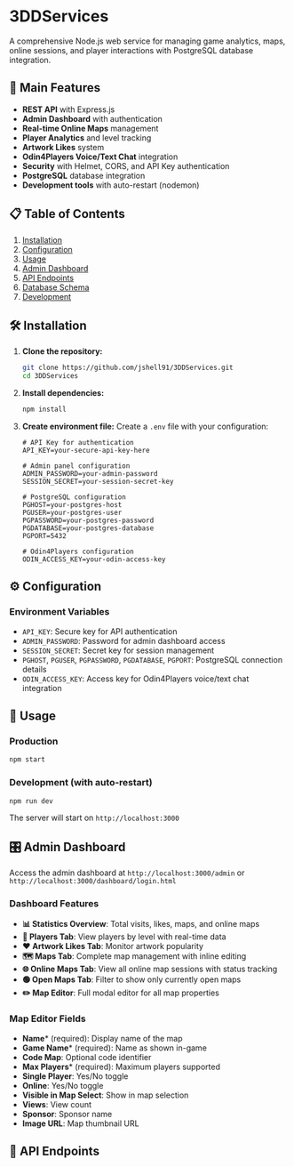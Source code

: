 # 3DDServices

A comprehensive Node.js web service for managing game analytics, maps, online sessions, and player interactions with PostgreSQL database integration.

## 🚀 Main Features
- **REST API** with Express.js
- **Admin Dashboard** with authentication
- **Real-time Online Maps** management
- **Player Analytics** and level tracking
- **Artwork Likes** system
- **Odin4Players Voice/Text Chat** integration
- **Security** with Helmet, CORS, and API Key authentication
- **PostgreSQL** database integration
- **Development tools** with auto-restart (nodemon)

## 📋 Table of Contents
1. [Installation](#installation)
2. [Configuration](#configuration)
3. [Usage](#usage)
4. [Admin Dashboard](#admin-dashboard)
5. [API Endpoints](#api-endpoints)
6. [Database Schema](#database-schema)
7. [Development](#development)

## 🛠️ Installation

1. **Clone the repository:**
   ```bash
   git clone https://github.com/jshell91/3DDServices.git
   cd 3DDServices
   ```

2. **Install dependencies:**
   ```bash
   npm install
   ```

3. **Create environment file:**
   Create a `.env` file with your configuration:
   ```env
   # API Key for authentication
   API_KEY=your-secure-api-key-here
   
   # Admin panel configuration
   ADMIN_PASSWORD=your-admin-password
   SESSION_SECRET=your-session-secret-key
   
   # PostgreSQL configuration
   PGHOST=your-postgres-host
   PGUSER=your-postgres-user
   PGPASSWORD=your-postgres-password
   PGDATABASE=your-postgres-database
   PGPORT=5432
   
   # Odin4Players configuration
   ODIN_ACCESS_KEY=your-odin-access-key
   ```

## ⚙️ Configuration

### Environment Variables
- `API_KEY`: Secure key for API authentication
- `ADMIN_PASSWORD`: Password for admin dashboard access
- `SESSION_SECRET`: Secret key for session management
- `PGHOST`, `PGUSER`, `PGPASSWORD`, `PGDATABASE`, `PGPORT`: PostgreSQL connection details
- `ODIN_ACCESS_KEY`: Access key for Odin4Players voice/text chat integration

## 🚀 Usage

### Production
```bash
npm start
```

### Development (with auto-restart)
```bash
npm run dev
```

The server will start on `http://localhost:3000`

## 🎛️ Admin Dashboard

Access the admin dashboard at `http://localhost:3000/admin` or `http://localhost:3000/dashboard/login.html`

### Dashboard Features
- **📊 Statistics Overview**: Total visits, likes, maps, and online maps
- **👥 Players Tab**: View players by level with real-time data
- **❤️ Artwork Likes Tab**: Monitor artwork popularity
- **🗺️ Maps Tab**: Complete map management with inline editing
- **🌐 Online Maps Tab**: View all online map sessions with status tracking
- **🟢 Open Maps Tab**: Filter to show only currently open maps
- **✏️ Map Editor**: Full modal editor for all map properties

### Map Editor Fields
- **Name*** (required): Display name of the map
- **Game Name*** (required): Name as shown in-game
- **Code Map**: Optional code identifier
- **Max Players*** (required): Maximum players supported
- **Single Player**: Yes/No toggle
- **Online**: Yes/No toggle
- **Visible in Map Select**: Show in map selection
- **Views**: View count
- **Sponsor**: Sponsor name
- **Image URL**: Map thumbnail URL

## 🔌 API Endpoints
